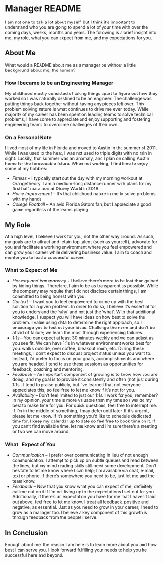 # Manager README

I am not one to talk a lot about myself, but I think it’s important to understand who you are going to spend a lot of your time with over the coming days, weeks, months and years.  The following is a brief insight into me, my role, what you can expect from me, and my expectations for you.

## About Me

What would a README about me as a manager be without a little background about me, the human?

### How I became to be an Engineering Manager

My childhood mostly consisted of taking things apart to figure out how they worked so I was naturally destined to be an engineer.  The challenge was putting things back together without having any pieces left over.  This problem solving nature is what continues to drive me even today.  While majority of my career has been spent on leading teams to solve technical problems, I have come to appreciate and enjoy supporting and fostering engineering teams to overcome challenges of their own.

### On a Personal Note

I lived most of my life in Florida and moved to Austin in the summer of 2011.  While I was used to the heat, I was not used to triple digits with no rain in sight.  Luckily, that summer was an anomaly, and I plan on calling Austin home for the foreseeable future.  When not working, I find time to enjoy some of my hobbies:
-	*Fitness* – I typically start out the day with my morning workout at Orangetheory; I am a medium-long distance runner with plans for my first half marathon at Disney World in 2019
-	*Home Improvement* – It’s that childhood nature in me to solve problems with my hands
-	*College Football* – An avid Florida Gators fan, but I appreciate a good game regardless of the teams playing

## My Role

At a high level, I believe I work for you; not the other way around.  As such, my goals are to attract and retain top talent (such as yourself), advocate for you and facilitate a working environment where you feel empowered and can grow your career while delivering business value.  I aim to coach and mentor you to lead a successful career.

### What to Expect of Me

-	*Honesty and transparency* - I believe there’s more to be lost than gained by hiding things.  Therefore, I aim to be as transparent as possible.  While the company may require that I do not disclose certain things, I am committed to being honest with you.
-	*Context* – I want you to feel empowered to come up with the best solution for a given problem.  In order to do so, I believe it’s essential for you to understand the ‘why’ and not just the ‘what’.  With that additional knowledge, I suspect you will have ideas on how best to solve the problem.  I value using data to determine the right approach, so I encourage you to test out your ideas.  Challenge the norm and don’t be afraid of failure; we learn the most through experiencing failures.
-	*1:1s* – You can expect at least 30 minutes weekly and we can adjust as you see fit.  We can have 1:1s in whatever environment works best for you: walks outside, over coffee, breakout room, etc.  During these meetings, I don’t expect to discuss project status unless you want to.  Instead, I’d prefer to focus on your goals, accomplishments and where you are headed.  I tend to use these sessions as opportunities for feedback, coaching and mentoring.
- *Feedback* – An important component of growing is to know how you are doing, and my goal is to provide it consistently and often (not just during 1:1s).  I tend to praise publicly, but I’ve learned that not everyone appreciates this, so feel free to let me know if it’s not for you.
- *Availability* – Don’t feel limited to just our 1:1s.  I work for you, remember?  In my opinion, your time is more valuable than my time so I will do my best to make time for you.  For quick questions, feel free to interrupt me.  If I’m in the middle of something, I may defer until later.  If it’s urgent, please let me know.  If it’s something you’d like to schedule dedicated time for, I keep my calendar up to date so feel free to book time on it.  If you can’t find available time, let me know and I’m sure there’s a meeting or two we can move around.

### What I Expect of You

- *Communication* – I prefer over communicating in lieu of not enough communication.  I attempt to pick up on subtle queues and read between the lines, but my mind reading skills still need some development. Don’t hesitate to let me know where I can help; I’m available via chat, e-mail, text or phone.  If there’s somewhere you need to be, just let me and the team know.
-	*Feedback* – Now that you know what you can expect of me, definitely call me out on it if I’m not living up to the expectations I set out for you.  Additionally, if there’s an expectation you have for me that I haven’t laid out above, feel free to let me know.  I treat all feedback, positive and negative, as essential.  Just as you need to grow in your career, I need to grow as a manager too.  I believe a key component of this growth is through feedback from the people I serve.

## In Conclusion

Enough about me, the reason I am here is to learn more about you and how best I can serve you.  I look forward fulfilling your needs to help you be successful here and beyond.

